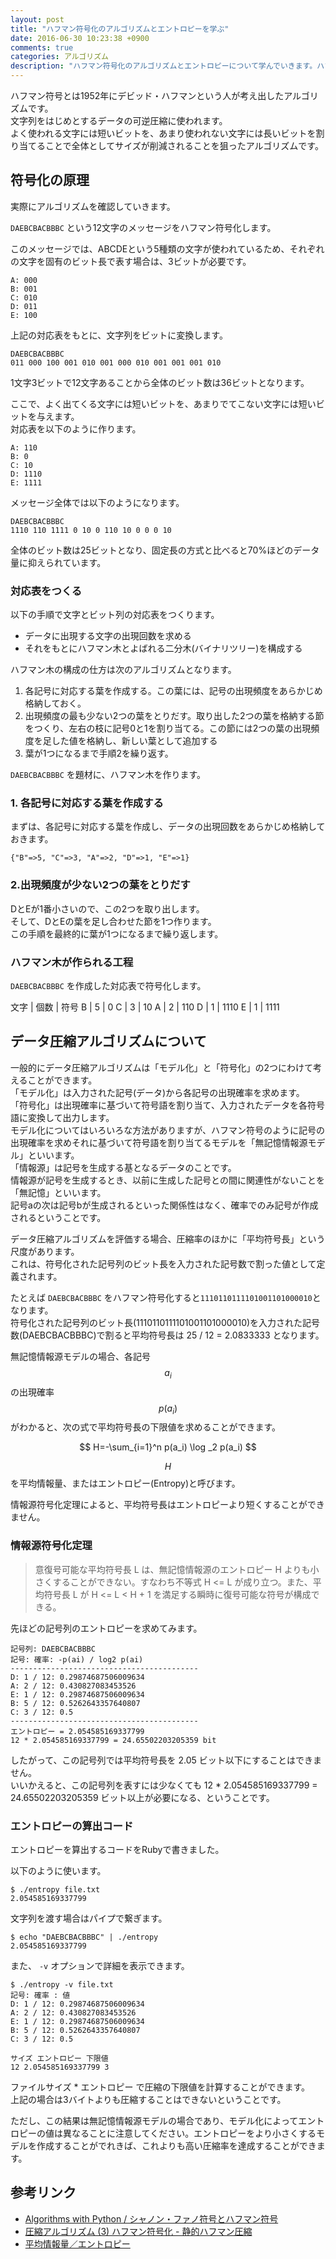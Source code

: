 ```yaml
---
layout: post
title: "ハフマン符号化のアルゴリズムとエントロピーを学ぶ"
date: 2016-06-30 10:23:38 +0900
comments: true
categories: アルゴリズム
description: "ハフマン符号化のアルゴリズムとエントロピーについて学んでいきます。ハフマン符号化のアルゴリズムとエントロピーを算出するRubyのコードを紹介します。"
---
```


ハフマン符号とは1952年にデビッド・ハフマンという人が考え出したアルゴリズムです。  
文字列をはじめとするデータの可逆圧縮に使われます。  
よく使われる文字には短いビットを、あまり使われない文字には長いビットを割り当てることで全体としてサイズが削減されることを狙ったアルゴリズムです。

## 符号化の原理

実際にアルゴリズムを確認していきます。

`DAEBCBACBBBC` という12文字のメッセージをハフマン符号化します。

このメッセージでは、ABCDEという5種類の文字が使われているため、それぞれの文字を固有のビット長で表す場合は、3ビットが必要です。

```
A: 000
B: 001
C: 010
D: 011
E: 100
```

上記の対応表をもとに、文字列をビットに変換します。

```
DAEBCBACBBBC
011 000 100 001 010 001 000 010 001 001 001 010
```

1文字3ビットで12文字あることから全体のビット数は36ビットとなります。

ここで、よく出てくる文字には短いビットを、あまりでてこない文字には短いビットを与えます。  
対応表を以下のように作ります。

```
A: 110
B: 0
C: 10
D: 1110
E: 1111
```

メッセージ全体では以下のようになります。

```
DAEBCBACBBBC
1110 110 1111 0 10 0 110 10 0 0 0 10
```

全体のビット数は25ビットとなり、固定長の方式と比べると70%ほどのデータ量に抑えられています。

### 対応表をつくる

以下の手順で文字とビット列の対応表をつくります。

- データに出現する文字の出現回数を求める
- それをもとにハフマン木とよばれる二分木(バイナリツリー)を構成する

ハフマン木の構成の仕方は次のアルゴリズムとなります。

1. 各記号に対応する葉を作成する。この葉には、記号の出現頻度をあらかじめ格納しておく。
1. 出現頻度の最も少ない2つの葉をとりだす。取り出した2つの葉を格納する節をつくり、左右の枝に記号0と1を割り当てる。この節には2つの葉の出現頻度を足した値を格納し、新しい葉として追加する
1.  葉が1つになるまで手順2を繰り返す。

`DAEBCBACBBBC` を題材に、ハフマン木を作ります。

### 1. 各記号に対応する葉を作成する

まずは、各記号に対応する葉を作成し、データの出現回数をあらかじめ格納しておきます。

```
{"B"=>5, "C"=>3, "A"=>2, "D"=>1, "E"=>1}
```

### 2.出現頻度が少ない2つの葉をとりだす

DとEが1番小さいので、この2つを取り出します。  
そして、DとEの葉を足し合わせた節を1つ作ります。  
この手順を最終的に葉が1つになるまで繰り返します。

### ハフマン木が作られる工程

<script async class="speakerdeck-embed" data-id="cf8ab792cb9742cdb5e492dc98c2931b" data-ratio="1.33333333333333" src="//speakerdeck.com/assets/embed.js"></script>

`DAEBCBACBBBC` を作成した対応表で符号化します。

文字 | 個数 | 符号
B | 5 | 0
C | 3 | 10
A | 2 | 110
D | 1 | 1110
E | 1 | 1111

## データ圧縮アルゴリズムについて

一般的にデータ圧縮アルゴリズムは「モデル化」と「符号化」の2つにわけて考えることができます。  
「モデル化」は入力された記号(データ)から各記号の出現確率を求めます。  
「符号化」は出現確率に基づいて符号語を割り当て、入力されたデータを各符号語に変換して出力します。  
モデル化についてはいろいろな方法がありますが、ハフマン符号のように記号の出現確率を求めそれに基づいて符号語を割り当てるモデルを「無記憶情報源モデル」といいます。  
「情報源」は記号を生成する基となるデータのことです。  
情報源が記号を生成するとき、以前に生成した記号との間に関連性がないことを「無記憶」といいます。  
記号aの次は記号bが生成されるといった関係性はなく、確率でのみ記号が作成されるということです。

データ圧縮アルゴリズムを評価する場合、圧縮率のほかに「平均符号長」という尺度があります。  
これは、符号化された記号列のビット長を入力された記号数で割った値として定義されます。

たとえば `DAEBCBACBBBC` をハフマン符号化すると`1110110111101001101000010`となります。  
符号化された記号列のビット長(1110110111101001101000010)を入力された記号数(DAEBCBACBBBC)で割ると平均符号長は 25 / 12 = 2.0833333 となります。

無記憶情報源モデルの場合、各記号 $$ a_i $$ の出現確率 $$ p(a_i) $$ がわかると、次の式で平均符号長の下限値を求めることができます。  

$$ H=-\sum_{i=1}^n p(a_i) \log _2 p(a_i) $$

$$ H $$ を平均情報量、またはエントロピー(Entropy)と呼びます。

情報源符号化定理によると、平均符号長はエントロピーより短くすることができません。  


### 情報源符号化定理
> 意復号可能な平均符号長 L は、無記憶情報源のエントロピー H よりも小さくすることができない。すなわち不等式 H <= L が成り立つ。また、平均符号長 L が H <= L < H + 1 を満足する瞬時に復号可能な符号が構成できる。

先ほどの記号列のエントロピーを求めてみます。

```
記号列: DAEBCBACBBBC
記号: 確率: -p(ai) / log2 p(ai)
------------------------------------------
D: 1 / 12: 0.29874687506009634
A: 2 / 12: 0.430827083453526
E: 1 / 12: 0.29874687506009634
B: 5 / 12: 0.5262643357640807
C: 3 / 12: 0.5
------------------------------------------
エントロピー = 2.054585169337799
12 * 2.054585169337799 = 24.65502203205359 bit
```

したがって、この記号列では平均符号長を 2.05 ビット以下にすることはできません。  
いいかえると、この記号列を表すには少なくても 12 * 2.054585169337799 = 24.65502203205359 ビット以上が必要になる、ということです。

### エントロピーの算出コード

エントロピーを算出するコードをRubyで書きました。

<script src="https://gist.github.com/shoyan/cfa5528ccd9388eee25b2e120c4c452b.js"></script>

以下のように使います。

```
$ ./entropy file.txt
2.054585169337799
```

文字列を渡す場合はパイプで繋ぎます。

```
$ echo "DAEBCBACBBBC" | ./entropy
2.054585169337799
```

また、 `-v` オプションで詳細を表示できます。

```
$ ./entropy -v file.txt
記号: 確率 : 値
D: 1 / 12: 0.29874687506009634
A: 2 / 12: 0.430827083453526
E: 1 / 12: 0.29874687506009634
B: 5 / 12: 0.5262643357640807
C: 3 / 12: 0.5

サイズ エントロピー 下限値
12 2.054585169337799 3
```

ファイルサイズ * エントロピー で圧縮の下限値を計算することができます。  
上記の場合は3バイトよりも圧縮することはできないということです。

ただし、この結果は無記憶情報源モデルの場合であり、モデル化によってエントロピーの値は異なることに注意してください。エントロピーをより小さくするモデルを作成することがでれきば、これよりも高い圧縮率を達成することができます。

## 参考リンク

* [Algorithms with Python / シャノン・ファノ符号とハフマン符号](http://www.geocities.jp/m_hiroi/light/pyalgo31.html)
* [圧縮アルゴリズム (3) ハフマン符号化 - 静的ハフマン圧縮](http://fussy.web.fc2.com/algo/compress3_huffman.htm)
* [平均情報量／エントロピー](http://www.infonet.co.jp/ueyama/ip/concept/entropy.html)
